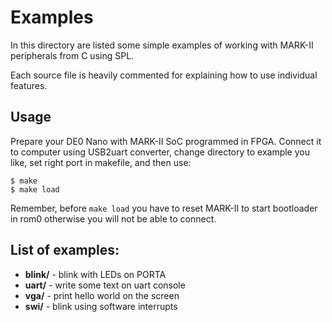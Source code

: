 # Examples

In this directory are listed some simple examples of working with MARK-II
peripherals from C using SPL.

Each source file is heavily commented for explaining how to use individual
features.

## Usage

Prepare your DE0 Nano with MARK-II SoC programmed in FPGA. Connect it to
computer using USB2uart converter, change directory to example you like, set
right port in makefile, and then use:

    $ make
    $ make load

Remember, before `make load` you have to reset MARK-II to start bootloader in
rom0 otherwise you will not be able to connect.


## List of examples:

* **blink/** - blink with LEDs on PORTA
* **uart/**  - write some text on uart console
* **vga/**   - print hello world on the screen
* **swi/**   - blink using software interrupts

